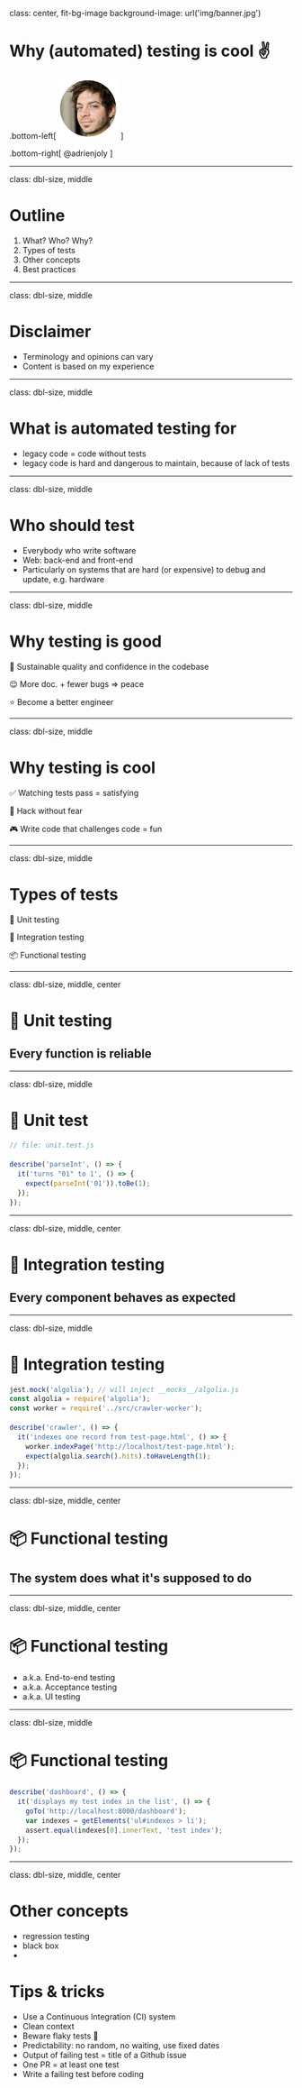 class: center, fit-bg-image
background-image: url('img/banner.jpg')

# Why (automated) testing is cool ✌

.bottom-left[
    ![adrien joly](img/me-round.png)
]

.bottom-right[
    @adrienjoly
]

---
class: dbl-size, middle

# Outline

1. What? Who? Why?
2. Types of tests
3. Other concepts
4. Best practices

---
class: dbl-size, middle

# Disclaimer

- Terminology and opinions can vary
- Content is based on my experience

---
class: dbl-size, middle

# What is automated testing for

- legacy code = code without tests
- legacy code is hard and dangerous to maintain, because of lack of tests

---
class: dbl-size, middle

# Who should test

- Everybody who write software
- Web: back-end and front-end
- Particularly on systems that are hard (or expensive) to debug and update, e.g. hardware

---
class: dbl-size, middle

# Why testing is good

💎  Sustainable quality and confidence in the codebase

😌  More doc. + fewer bugs ⇒ peace

⭐  Become a better engineer

---
class: dbl-size, middle

# Why testing is cool 

✅  Watching tests pass = satisfying

👹  Hack without fear

🎮  Write code that challenges code = fun

---
class: dbl-size, middle

# Types of tests

🐜  Unit testing

👫  Integration testing

📦  Functional testing

---
class: dbl-size, middle, center

# 🐜  Unit testing

## Every function is reliable

---
class: dbl-size, middle

# 🐜  Unit test

```js
// file: unit.test.js

describe('parseInt', () => {
  it('turns "01" to 1', () => {
    expect(parseInt('01')).toBe(1);
  });
});
```

---
class: dbl-size, middle, center

# 👫  Integration testing

## Every component behaves as expected

---
class: dbl-size, middle

# 👫  Integration testing

```js
jest.mock('algolia'); // will inject __mocks__/algolia.js
const algolia = require('algolia');
const worker = require('../src/crawler-worker');

describe('crawler', () => {
  it('indexes one record from test-page.html', () => {
    worker.indexPage('http://localhost/test-page.html');
    expect(algolia.search().hits).toHaveLength(1);
  });
});
```

---
class: dbl-size, middle, center

# 📦  Functional testing

## The system does what it's supposed to do

---
class: dbl-size, middle, center

# 📦  Functional testing

- a.k.a. End-to-end testing
- a.k.a. Acceptance testing
- a.k.a. UI testing

---
class: dbl-size, middle

# 📦  Functional testing

```js
describe('dashboard', () => {
  it('displays my test index in the list', () => {
    goTo('http://localhost:8000/dashboard');
    var indexes = getElements('ul#indexes > li');
    assert.equal(indexes[0].innerText, 'test index');
  });
});
```

---
class: dbl-size, middle, center

# Other concepts

- regression testing
- black box
- 

# Tips & tricks

- Use a Continuous Integration (CI) system
- Clean context
- Beware flaky tests 🚫
- Predictability: no random, no waiting, use fixed dates
- Output of failing test = title of a Github issue
- One PR = at least one test
- Write a failing test before coding
